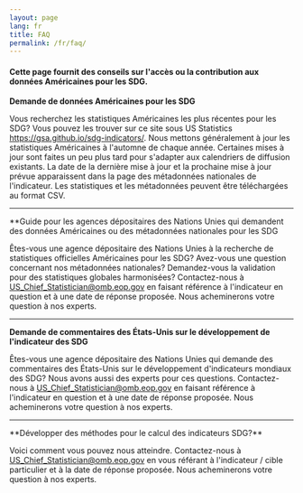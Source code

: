 ```yaml
---
layout: page
lang: fr
title: FAQ
permalink: /fr/faq/
---
```


<h4>Cette page fournit des conseils sur l'accès ou la contribution aux données Américaines pour les SDG.</h4>

**Demande de données Américaines pour les SDG**

<p>Vous recherchez les statistiques Américaines les plus récentes pour les SDG? Vous pouvez les trouver sur ce site sous US Statistics <a href="https://gsa.github.io/sdg-indicators/">https://gsa.github.io/sdg-indicators/</a>. Nous mettons généralement à jour les statistiques Américaines à l'automne de chaque année. Certaines mises à jour sont faites un peu plus tard pour s'adapter aux calendriers de diffusion existants. La date de la dernière mise à jour et la prochaine mise à jour prévue apparaissent dans la page des métadonnées nationales de l'indicateur. Les statistiques et les métadonnées peuvent être téléchargées au format CSV.</p>
<hr/>

**Guide pour les agences dépositaires des Nations Unies qui demandent des données Américaines ou des métadonnées nationales pour les SDG

<p>Êtes-vous une agence dépositaire des Nations Unies à la recherche de statistiques officielles Américaines pour les SDG? Avez-vous une question concernant nos métadonnées nationales? Demandez-vous la validation pour des statistiques globales harmonisées? Contactez-nous à <a href="mailto:US_Chief_Statistician@omb.eop.gov?subject=Validation%20for%20harmoninzed%20global%20statistics&body=Indicator%20Number%0A%0AProposed%20response date">US_Chief_Statistician@omb.eop.gov</a> en faisant référence à l'indicateur en question et à une date de réponse proposée. Nous acheminerons votre question à nos experts.</p>
<hr/>

**Demande de commentaires des États-Unis sur le développement de l'indicateur des SDG**

<p>Êtes-vous une agence dépositaire des Nations Unies qui demande des commentaires des États-Unis sur le développement d'indicateurs mondiaux des SDG? Nous avons aussi des experts pour ces questions. Contactez-nous à <a href="mailto:US_Chief_Statistician@omb.eop.gov?subject=Validation%20for%20harmoninzed%20global%20statistics&body=Indicator%20Number%0A%0AProposed%20response date">US_Chief_Statistician@omb.eop.gov</a> en faisant référence à l'indicateur en question et à une date de réponse proposée. Nous acheminerons votre question à nos experts.</p>
<hr/>
**Développer des méthodes pour le calcul des indicateurs SDG?**

Voici comment vous pouvez nous atteindre. Contactez-nous à <a href="mailto:US_Chief_Statistician@omb.eop.gov?subject=Validation%20for%20harmoninzed%20global%20statistics&body=Indicator%20Number%0A%0AProposed%20response date">US_Chief_Statistician@omb.eop.gov</a> en vous référant à l'indicateur / cible particulier et à la date de réponse proposée. Nous acheminerons votre question à nos experts.
